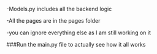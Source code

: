 -Models.py includes all the backend logic

-All the pages are in the pages folder

-you can ignore everything else as I am still working on it

###Run the main.py file to actually see how it all works

